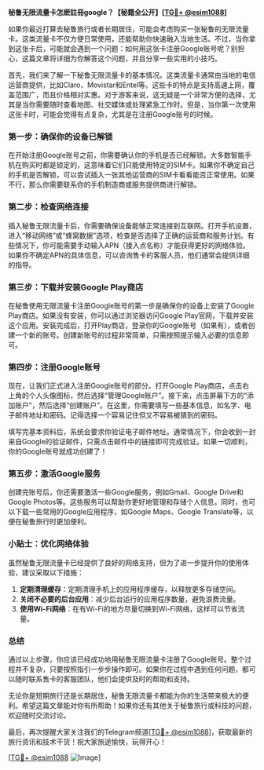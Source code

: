 **秘鲁无限流量卡怎麽註冊google？【秘籍全公开】[[TG💪+ @esim1088](https://t.me/s/esim1088)]**

如果你最近打算去秘鲁旅行或者长期居住，可能会考虑购买一张秘鲁的无限流量卡。这类流量卡不仅方便日常使用，还能帮助你快速融入当地生活。不过，当你拿到这张卡后，可能就会遇到一个问题：如何用这张卡注册Google账号呢？别担心，这篇文章将详细为你解答这个问题，并且分享一些实用的小技巧。

首先，我们来了解一下秘鲁无限流量卡的基本情况。这类流量卡通常由当地的电信运营商提供，比如Claro、Movistar和Entel等。这些卡的特点是支持高速上网，覆盖范围广，而且价格相对实惠。对于游客来说，这无疑是一个非常方便的选择，尤其是当你需要随时查看地图、社交媒体或处理紧急工作时。但是，当你第一次使用这张卡时，可能会觉得有点复杂，尤其是在注册Google账号的时候。

### 第一步：确保你的设备已解锁

在开始注册Google账号之前，你需要确认你的手机是否已经解锁。大多数智能手机在购买时都是锁定的，这意味着它们只能使用特定的SIM卡。如果你不确定自己的手机是否解锁，可以尝试插入一张其他运营商的SIM卡看看能否正常使用。如果不行，那么你需要联系你的手机制造商或服务提供商进行解锁。

### 第二步：检查网络连接

插入秘鲁无限流量卡后，你需要确保设备能够正常连接到互联网。打开手机设置，进入“移动网络”或“蜂窝数据”选项，检查是否选择了正确的运营商和服务计划。有些情况下，你可能需要手动输入APN（接入点名称）才能获得更好的网络体验。如果你不确定APN的具体信息，可以咨询售卡的客服人员，他们通常会提供详细的指导。

### 第三步：下载并安装Google Play商店

在秘鲁使用无限流量卡注册Google账号的第一步是确保你的设备上安装了Google Play商店。如果没有安装，你可以通过浏览器访问Google Play官网，下载并安装这个应用。安装完成后，打开Play商店，登录你的Google账号（如果有），或者创建一个新的账号。创建新账号的过程非常简单，只需按照提示输入必要的信息即可。

### 第四步：注册Google账号

现在，让我们正式进入注册Google账号的部分。打开Google Play商店，点击右上角的个人头像图标，然后选择“管理Google账户”。接下来，点击屏幕下方的“添加账户”，然后选择“创建账户”。在这里，你需要填写一些基本信息，如名字、电子邮件地址和密码。记得选择一个容易记住但又不容易被猜到的密码。

填写完基本资料后，系统会要求你验证电子邮件地址。通常情况下，你会收到一封来自Google的验证邮件，只需点击邮件中的链接即可完成验证。如果一切顺利，你的Google账号就成功创建了！

### 第五步：激活Google服务

创建完账号后，你还需要激活一些Google服务，例如Gmail、Google Drive和Google Photos等。这些服务可以帮助你更好地管理和存储个人信息。同时，也可以下载一些常用的Google应用程序，如Google Maps、Google Translate等，以便在秘鲁旅行时更加便利。

### 小贴士：优化网络体验

虽然秘鲁无限流量卡已经提供了良好的网络支持，但为了进一步提升你的使用体验，建议采取以下措施：

1. **定期清理缓存**：定期清理手机上的应用程序缓存，以释放更多存储空间。
2. **关闭不必要的后台应用**：减少后台运行的应用程序数量，避免浪费流量。
3. **使用Wi-Fi网络**：在有Wi-Fi的地方尽量切换到Wi-Fi网络，这样可以节省流量。

### 总结

通过以上步骤，你应该已经成功地用秘鲁无限流量卡注册了Google账号。整个过程并不复杂，只要按照指引一步步操作即可。如果你在过程中遇到任何问题，都可以随时联系售卡的客服团队，他们会提供及时的帮助和支持。

无论你是短期旅行还是长期居住，秘鲁无限流量卡都能为你的生活带来极大的便利。希望这篇文章能对你有所帮助！如果你还有其他关于秘鲁旅行或科技的问题，欢迎随时交流讨论。

最后，再次提醒大家关注我们的Telegram频道[[TG💪+ @esim1088](https://t.me/s/esim1088)]，获取最新的旅行资讯和技术干货！祝大家旅途愉快，玩得开心！

[[TG💪+ @esim1088](https://t.me/s/esim1088) ![Image](https://i.postimg.cc/4NQfJmqS/Snipaste-2025-05-13-00-14-12.png)]